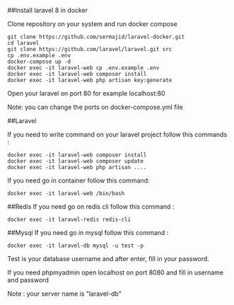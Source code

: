 ##Install laravel 8 in docker

Clone repository on your system and run docker compose 
````
git clone https://github.com/sermajid/laravel-docker.git
cd laravel
git clone https://github.com/laravel/laravel.git src
cp .env.example .env
docker-compose up -d
docker exec -it laravel-web cp .env.example .env
docker exec -it laravel-web composer install
docker exec -it laravel-web php artisan key:generate
````
Open your laravel on port 80 for example localhost:80

Note: you can change the ports on docker-compose.yml file

##Laravel

If you need to write command on your laravel project follow this commands :

````
docker exec -it laravel-web composer install
docker exec -it laravel-web composer update
docker exec -it laravel-web php artisan ....

````

If you need go in container follow this command:

````
docker exec -it laravel-web /bin/bash
````

##Redis
If you need go on redis cli follow this command :

````
docker exec -it laravel-redis redis-cli
````
##Mysql
If you need go in mysql follow this command :

````
docker exec -it laravel-db mysql -u test -p
````
Test is your database username and after enter, fill in your password.


If you need phpmyadmin open localhost on port 8080 and fill in username and password 

Note : your server name is  "laravel-db"